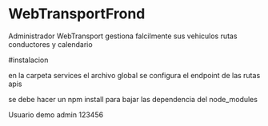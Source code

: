 # WebTransportFrond

Administrador WebTransport
gestiona falcilmente sus vehiculos rutas conductores y calendario


#instalacion

en la carpeta services el archivo global se configura el endpoint de las rutas apis

se debe hacer un npm install para bajar las dependencia  del node_modules



Usuario demo
admin
123456
